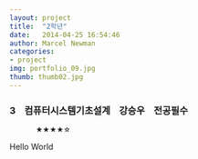 ```yaml
---  
layout: project  
title:  "2학년"  
date:   2014-04-25 16:54:46  
author: Marcel Newman  
categories:  
- project  
img: portfolio_09.jpg  
thumb: thumb02.jpg   
---  
```

<div class="toggle-moreless">
    <div class="toggle-moreless-header">
        <h3>3  &nbsp;&nbsp;  컴퓨터시스템기초설계  &nbsp;&nbsp;  강승우   &nbsp;&nbsp; 전공필수  </h3>
            <small>&nbsp;&nbsp;&nbsp;&nbsp;&nbsp;&nbsp;&nbsp;&nbsp;&nbsp;&nbsp;&nbsp;&nbsp;&nbsp;&nbsp;★★★★☆</small>
    </div>
    <div class="toggle-moreless-content">
        <p>Hello World</p>
    </div>
    <div class="toggle-moreless-footer">
    </div>
</div>
<script src="http://ajax.googleapis.com/ajax/libs/jquery/1.10.2/jquery.min.js">
</script>
<script> 
$(document).ready(function(){
  $(".toggle-moreless-header,.toggle-moreless-footer").click(function(){
    $(".toggle-moreless-content").slideToggle("slow");
  });
});
</script>
